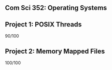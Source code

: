 ## Com Sci 352: Operating Systems

## Project 1: POSIX Threads
90/100

## Project 2: Memory Mapped Files
100/100
